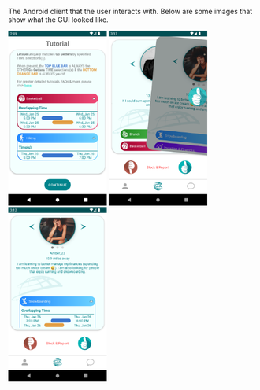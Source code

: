 The Android client that the user interacts with. Below are some images that show what the GUI looked like.

<img src="images/tutorial.png" alt="Logo" width="200">
<img src="images/swiping.png" alt="Logo" width="200">
<img src="images/user_card.png" alt="Logo" width="200">
